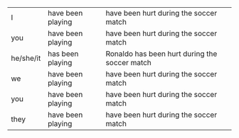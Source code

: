|           |                   |                                               |
| --------- | ----------------- | --------------------------------------------- |
| I         | have been playing | have been hurt during the soccer match        |
| you       | have been playing | have been hurt during the soccer match        |
| he/she/it | has been playing  | Ronaldo has been hurt during the soccer match |
| we        | have been playing | have been hurt during the soccer match        |
| you       | have been playing | have been hurt during the soccer match        |
| they      | have been playing | have been hurt during the soccer match        |